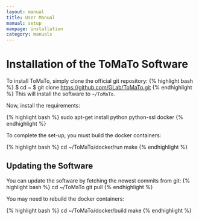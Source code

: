 ```yaml
---
layout: manual
title: User Manual
manual: setup
manpage: installation
category: manuals
---
```


# Installation of the ToMaTo Software

To install ToMaTo, simply clone the official git repository:
{% highlight bash %}
$ cd ~
$ git clone https://github.com/GLab/ToMaTo.git
{% endhighlight %}
This will install the software to `~/ToMaTo`.

Now, install the requirements:

{% highlight bash %}
sudo apt-get install python python-ssl docker
{% endhighlight %}

To complete the set-up, you must build the docker containers:

{% highlight bash %}
cd ~/ToMaTo/docker/run
make
{% endhighlight %}

## Updating the Software

You can update the software by fetching the newest commits from git:
{% highlight bash %}
cd ~/ToMaTo
git pull
{% endhighlight %}

You may need to rebuild the docker containers:

{% highlight bash %}
cd ~/ToMaTo/docker/build
make
{% endhighlight %}
